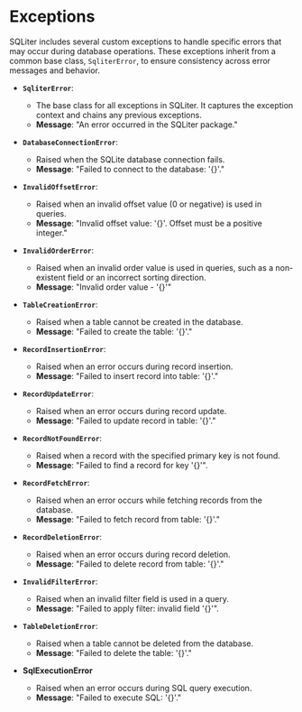 # Exceptions

SQLiter includes several custom exceptions to handle specific errors that may
occur during database operations. These exceptions inherit from a common base
class, `SqliterError`, to ensure consistency across error messages and behavior.

- **`SqliterError`**:
  - The base class for all exceptions in SQLiter. It captures the exception
    context and chains any previous exceptions.
  - **Message**: "An error occurred in the SQLiter package."

- **`DatabaseConnectionError`**:
  - Raised when the SQLite database connection fails.
  - **Message**: "Failed to connect to the database: '{}'."

- **`InvalidOffsetError`**:
  - Raised when an invalid offset value (0 or negative) is used in queries.
  - **Message**: "Invalid offset value: '{}'. Offset must be a positive
    integer."

- **`InvalidOrderError`**:
  - Raised when an invalid order value is used in queries, such as a
    non-existent field or an incorrect sorting direction.
  - **Message**: "Invalid order value - '{}'"

- **`TableCreationError`**:
  - Raised when a table cannot be created in the database.
  - **Message**: "Failed to create the table: '{}'."

- **`RecordInsertionError`**:
  - Raised when an error occurs during record insertion.
  - **Message**: "Failed to insert record into table: '{}'."

- **`RecordUpdateError`**:
  - Raised when an error occurs during record update.
  - **Message**: "Failed to update record in table: '{}'."

- **`RecordNotFoundError`**:
  - Raised when a record with the specified primary key is not found.
  - **Message**: "Failed to find a record for key '{}'".

- **`RecordFetchError`**:
  - Raised when an error occurs while fetching records from the database.
  - **Message**: "Failed to fetch record from table: '{}'."

- **`RecordDeletionError`**:
  - Raised when an error occurs during record deletion.
  - **Message**: "Failed to delete record from table: '{}'."

- **`InvalidFilterError`**:
  - Raised when an invalid filter field is used in a query.
  - **Message**: "Failed to apply filter: invalid field '{}'".

- **`TableDeletionError`**:
  - Raised when a table cannot be deleted from the database.
  - **Message**: "Failed to delete the table: '{}'."

- **SqlExecutionError**
  - Raised when an error occurs during SQL query execution.
  - **Message**: "Failed to execute SQL: '{}'."
